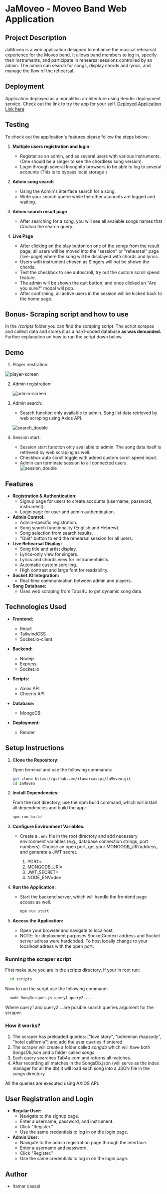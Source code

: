 # JaMoveo - Moveo Band Web Application

## Project Description

JaMoveo is a web application designed to enhance the musical rehearsal experience for the Moveo band. It allows band members to log in, specify their instruments, and participate in rehearsal sessions controlled by an admin. The admin can search for songs, display chords and lyrics, and manage the flow of the rehearsal.

## Deployment

Application deployed as a monolithic architecture using Render deployment service. Check out the link to try the app for your self.
[Deployed Application Link here](https://jamoveo-qvvw.onrender.com/)

## Testing

To check out the application's features please follow the steps below:

1. **Multiple users registration and login:**

   * Register as an admin, and as several users with various instruments. (One should be a singer to see the chordless song version).
   * Login through several Incognito browsers to be able to log to several accounts (This is to bypass local storage )

2. **Admin song search**
   * Using the Admin's interface search for a song.
   * Write your search querie while the other accounts are logged and waiting.
  
3. **Admin search result page**
   * After searching for a song, you will see all avaiable songs names that *Contain* the search query.
4. **Live Page**
   * After clicking on the play button on one of the songs from the result page, all users will be moved into the "session" or "rehearsal" page (live-page) where the song will be displayed with chords and lyrics.
   * Users with instrument chosen as Singers will not be shown the chords.
   * Test the checkbox to see autoscroll, try out the custom scroll speed feature.
   * The admin will be shown the quit button, and once clicked an "Are you sure?" modal will pop.
   * After confirming, all active users in the session will be kicked back to the home page.
  
## Bonus- Scraping script and how to use

In the */scripts* folder you can find the scraping script.
The script scrapes and collect data and stores it as a hard-coded database **as was demanded.**
Further explanation on how to run the script down below.

## Demo

1. Player reistration:

  ![player-screen](https://github.com/user-attachments/assets/797b8d7a-3fd0-4ee2-b413-e9d8dc68663b)

2. Admin registration:

   ![admin-screen](https://github.com/user-attachments/assets/c781f84b-58d6-4c4c-81ff-82e2b985bf27)

3. Admin search:
   * Search function only available to admin. Song list data retrieved by web scraping using Axios API.

   ![search_double](https://github.com/user-attachments/assets/ff765f1f-7b79-4ffd-90ac-c111c18dd20d)

4. Session start:
   * Session start function only available to admin. The song data itself is retrieved by web scraping as well.
   * Checkbox auto scroll toggle with added custom scroll speed input.
   * Admin can terminate session to all connected users.
   ![session_double](https://github.com/user-attachments/assets/de833738-a5f0-47ea-bfa2-813c412dafef)

## Features

* **Registration & Authentication:**
  * Signup page for users to create accounts (username, password, instrument).
  * Login page for user and admin authentication.
* **Admin Control:**
  * Admin-specific registration.
  * Song search functionality (English and Hebrew).
  * Song selection from search results.
  * "Quit" button to end the rehearsal session for all users.
* **Live Rehearsal Display:**
  * Song title and artist display.
  * Lyrics-only view for singers.
  * Lyrics and chords view for instrumentalists.
  * Automatic custom scrolling.
  * High contrast and large font for readability.
* **Socket.IO Integration:**
  * Real-time communication between admin and players.
* **Song Database:**
  * Uses web scraping from Tabs4U to get dynamic song data.

## Technologies Used

* **Frontend:**
  * React
  * TailwindCSS
  * Socket.io-client
* **Backend:**
  * Nodejs
  * Express
  * Socket.io
* **Scripts:**
  * Axios API
  * Cheerio API

* **Database:**
  * MongoDB
* **Deployment:**
  * Render

## Setup Instructions

1. **Clone the Repository:**

    Open terminal and use the following commands:

      ```bash
      git clone https://github.com/itamarcasspi/JaMoveo.git
      cd JaMoveo
      ```

2. **Install Dependencies:**

    From the root directory, use the npm build command, which will install all dependencies and build the app:

      ```bash
      npm run build
      ```

3. **Configure Environment Variables:**

    * Create a `.env` file in the root directory and add necessary environment variables (e.g., database connection strings, port numbers). Choose an open port, get your MONGODB_URI address, and generate a JWT secret.

      1. PORT=
      2. MONGODB_URI=
      3. JWT_SECRET=
      4. NODE_ENV=dev

4. **Run the Application:**

    * Start the backend server, which will handle the frontend page access as well.

        ```bash
        npm run start
        ```

5. **Access the Application:**

    * Open your browser and navigate to localhost.
    * NOTE: for deployment purposes SocketContext address and Socket server adress were hardcoded. To host locally change to your localhost adress with the open port.
  
### Running the scraper script

First make sure you are in the scripts directory, if your in root run:

```bash
  cd scripts
```

Now to run the script use the following command:

```bash
  node SongScraper.js query1 query2 ...
```

Where query1 and query2 .. are posible search queries argument for the scraper.

### How it works?

1. The scraper has preloaded queries: ["love story", "bohemian rhapsody", "hotel california"] and add the user queries if entered.
2. The scraper will create a folder called *songdb* which will have both *SongsDb.json* and a folder called *songs*
3. Each query searches Tab4u.com and returns all matches.
4. After recording all matches in the SongsDb.json (will serve as the index manager for all the db) it will load each song into a JSON file in the *songs* directory
  
All the queries are executed using AXIOS API.
  
## User Registration and Login

* **Regular User:**
  * Navigate to the signup page.
  * Enter a username, password, and instrument.
  * Click "Register."
  * Use the same credentials to log in on the login page.
* **Admin User:**
  * Navigate to the admin registration page through the interface.
  * Enter a username and password.
  * Click "Register."
  * Use the same credentials to log in on the login page.
  
## Author

* Itamar casspi

